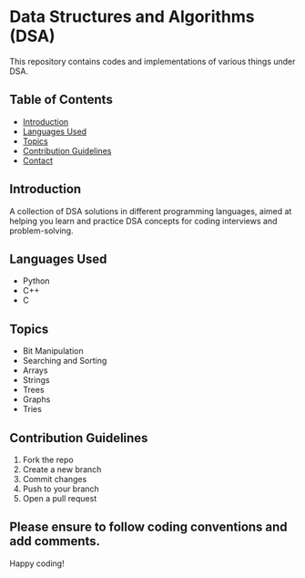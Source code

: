 # Data Structures and Algorithms (DSA)

This repository contains codes and implementations of various things under DSA. 

## Table of Contents

- [Introduction](#introduction)
- [Languages Used](#languages-used)
- [Topics](#topics)
- [Contribution Guidelines](#contribution-guidelines)
- [Contact](#contact)

## Introduction

A collection of DSA solutions in different programming languages, aimed at helping you learn and practice DSA concepts for coding interviews and problem-solving.

## Languages Used

- Python
- C++
- C

## Topics

- Bit Manipulation
- Searching and Sorting
- Arrays
- Strings
- Trees
- Graphs
- Tries

## Contribution Guidelines

1. Fork the repo
2. Create a new branch
3. Commit changes
4. Push to your branch
5. Open a pull request

Please ensure to follow coding conventions and add comments.
---

Happy coding! 
